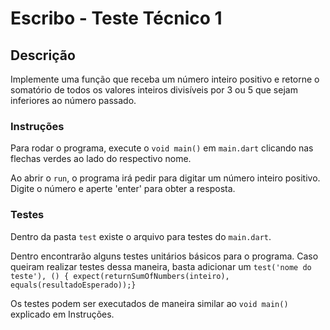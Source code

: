 # Escribo - Teste Técnico 1

## Descrição 

Implemente uma função que receba um número inteiro positivo e retorne o somatório de todos os valores inteiros divisíveis por 3 ou 5 que sejam inferiores ao número passado.

### Instruções

Para rodar o programa, execute o `void main()` em `main.dart` clicando nas flechas verdes ao lado do respectivo nome.

Ao abrir o `run`, o programa irá pedir para digitar um número inteiro positivo. Digite o número e aperte 'enter' para obter a resposta.

### Testes

Dentro da pasta `test` existe o arquivo para testes do `main.dart`. 

Dentro encontrarão alguns testes unitários básicos para o programa.
Caso queiram realizar testes dessa maneira, basta adicionar um `test('nome do teste'), () { expect(returnSumOfNumbers(inteiro), equals(resultadoEsperado));}`

Os testes podem ser executados de maneira similar ao `void main()` explicado em Instruções.
